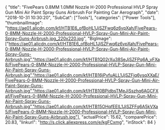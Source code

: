 {
	"title": "FivePears 0.8MM 1.0MM Nozzle H-2000 Professional HVLP Spray Gun Mini Air Paint Spray Guns Airbrush For Painting Car Aerograph",
	"date": "2018-10-31 10:30:20",
	"SubCat": ["Tools"],
	"categories": ["Power Tools"],
	"thumbnailImage": "https://ae01.alicdn.com/kf/HTB1E6_ofBoHL1JjSZFwq6z6vpXah/FivePears-0-8MM-Nozzle-H-2000-Professional-HVLP-Spray-Gun-Mini-Air-Paint-Spray-Guns-Airbrush.jpg_220x220.jpg",
	"BigImage": ["https://ae01.alicdn.com/kf/HTB1E6_ofBoHL1JjSZFwq6z6vpXah/FivePears-0-8MM-Nozzle-H-2000-Professional-HVLP-Spray-Gun-Mini-Air-Paint-Spray-Guns-Airbrush.jpg","https://ae01.alicdn.com/kf/HTB1Q02rXu38SeJjSZFPq6A_vFXa8/FivePears-0-8MM-Nozzle-H-2000-Professional-HVLP-Spray-Gun-Mini-Air-Paint-Spray-Guns-Airbrush.jpg","https://ae01.alicdn.com/kf/HTB16jPvfuALL1JjSZFjq6ysqXXaE/FivePears-0-8MM-Nozzle-H-2000-Professional-HVLP-Spray-Gun-Mini-Air-Paint-Spray-Guns-Airbrush.jpg","https://ae01.alicdn.com/kf/HTB10BPidbsTMeJjSszhq6AGCFXaf/FivePears-0-8MM-Nozzle-H-2000-Professional-HVLP-Spray-Gun-Mini-Air-Paint-Spray-Guns-Airbrush.jpg","https://ae01.alicdn.com/kf/HTB15OHqfEEIL1JjSZFFq6A5kVXa5/FivePears-0-8MM-Nozzle-H-2000-Professional-HVLP-Spray-Gun-Mini-Air-Paint-Spray-Guns-Airbrush.jpg"],
	"actualPrice": 15.62,
	"comparePrice": 20.83,
	"linkurl": "http://s.click.aliexpress.com/e/kgFCxmg",
	"inStock": 84
}
